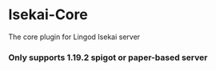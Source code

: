 # Isekai-Core
The core plugin for Lingod Isekai server

### Only supports 1.19.2 spigot or paper-based server